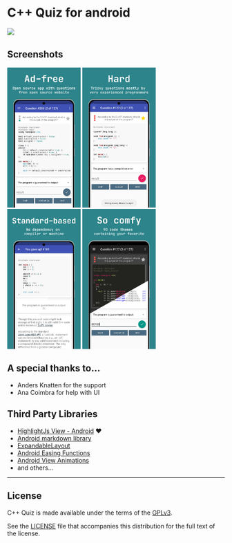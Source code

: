 C++ Quiz for android
====================

<a href="https://play.google.com/store/apps/details?id=com.vsklamm.cppquiz"><img src="https://play.google.com/intl/en_us/badges/images/generic/en_badge_web_generic.png" height="75"></a>

Screenshots
-----------

<img src="https://github.com/vsklamm/CppQuiz/blob/master/gfx/1.jpg" width="170"> <img src="https://github.com/vsklamm/CppQuiz/blob/master/gfx/2.jpg" width="170"> <img src="https://github.com/vsklamm/CppQuiz/blob/master/gfx/3.jpg" width="170"> <img src="https://github.com/vsklamm/CppQuiz/blob/master/gfx/4.jpg" width="170">

A special thanks to...
----------------------

-   Anders Knatten for the support
-   Ana Coimbra for help with UI

Third Party Libraries
---------------------

-   [HighlightJs View - Android](https://github.com/PDDStudio/highlightjs-android) ❤
-   [Android markdown library](https://github.com/noties/Markwon)
-   [ExpandableLayout](https://github.com/cachapa/ExpandableLayout)
-   [Android Easing Functions](https://github.com/daimajia/AnimationEasingFunctions)
-   [Android View Animations](https://github.com/daimajia/AndroidViewAnimations)
-   and others...

------------------------------------------------------------------------

License
-------

C++ Quiz is made available under the terms of the [GPLv3](http://www.gnu.org/licenses/gpl.html).

See the [LICENSE](https://github.com/vsklamm/CppQuiz/blob/master/LICENSE) file that accompanies this distribution for the full text of the license.
